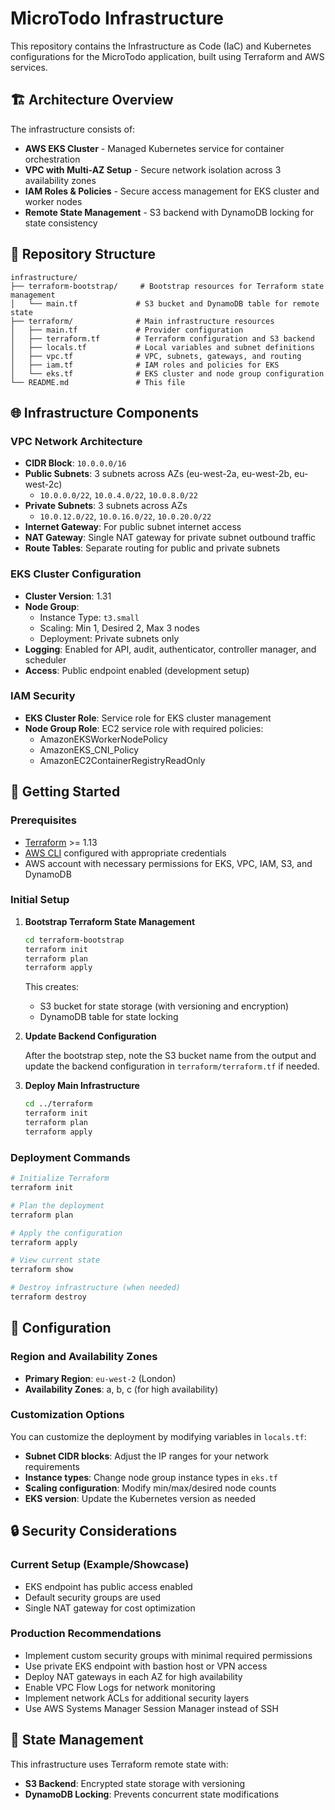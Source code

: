 # MicroTodo Infrastructure

This repository contains the Infrastructure as Code (IaC) and Kubernetes configurations for the MicroTodo application, built using Terraform and AWS services.

## 🏗️ Architecture Overview

The infrastructure consists of:

- **AWS EKS Cluster** - Managed Kubernetes service for container orchestration
- **VPC with Multi-AZ Setup** - Secure network isolation across 3 availability zones
- **IAM Roles & Policies** - Secure access management for EKS cluster and worker nodes
- **Remote State Management** - S3 backend with DynamoDB locking for state consistency

## 📁 Repository Structure

```
infrastructure/
├── terraform-bootstrap/     # Bootstrap resources for Terraform state management
│   └── main.tf             # S3 bucket and DynamoDB table for remote state
├── terraform/              # Main infrastructure resources
│   ├── main.tf             # Provider configuration
│   ├── terraform.tf        # Terraform configuration and S3 backend
│   ├── locals.tf           # Local variables and subnet definitions
│   ├── vpc.tf              # VPC, subnets, gateways, and routing
│   ├── iam.tf              # IAM roles and policies for EKS
│   └── eks.tf              # EKS cluster and node group configuration
└── README.md               # This file
```

## 🌐 Infrastructure Components

### VPC Network Architecture
- **CIDR Block**: `10.0.0.0/16`
- **Public Subnets**: 3 subnets across AZs (eu-west-2a, eu-west-2b, eu-west-2c)
  - `10.0.0.0/22`, `10.0.4.0/22`, `10.0.8.0/22`
- **Private Subnets**: 3 subnets across AZs
  - `10.0.12.0/22`, `10.0.16.0/22`, `10.0.20.0/22`
- **Internet Gateway**: For public subnet internet access
- **NAT Gateway**: Single NAT gateway for private subnet outbound traffic
- **Route Tables**: Separate routing for public and private subnets

### EKS Cluster Configuration
- **Cluster Version**: 1.31
- **Node Group**: 
  - Instance Type: `t3.small`
  - Scaling: Min 1, Desired 2, Max 3 nodes
  - Deployment: Private subnets only
- **Logging**: Enabled for API, audit, authenticator, controller manager, and scheduler
- **Access**: Public endpoint enabled (development setup)

### IAM Security
- **EKS Cluster Role**: Service role for EKS cluster management
- **Node Group Role**: EC2 service role with required policies:
  - AmazonEKSWorkerNodePolicy
  - AmazonEKS_CNI_Policy
  - AmazonEC2ContainerRegistryReadOnly

## 🚀 Getting Started

### Prerequisites

- [Terraform](https://www.terraform.io/downloads.html) >= 1.13
- [AWS CLI](https://aws.amazon.com/cli/) configured with appropriate credentials
- AWS account with necessary permissions for EKS, VPC, IAM, S3, and DynamoDB

### Initial Setup

1. **Bootstrap Terraform State Management**
   ```bash
   cd terraform-bootstrap
   terraform init
   terraform plan
   terraform apply
   ```
   
   This creates:
   - S3 bucket for state storage (with versioning and encryption)
   - DynamoDB table for state locking

2. **Update Backend Configuration**
   
   After the bootstrap step, note the S3 bucket name from the output and update the backend configuration in `terraform/terraform.tf` if needed.

3. **Deploy Main Infrastructure**
   ```bash
   cd ../terraform
   terraform init
   terraform plan
   terraform apply
   ```

### Deployment Commands

```bash
# Initialize Terraform
terraform init

# Plan the deployment
terraform plan

# Apply the configuration
terraform apply

# View current state
terraform show

# Destroy infrastructure (when needed)
terraform destroy
```

## 🔧 Configuration

### Region and Availability Zones
- **Primary Region**: `eu-west-2` (London)
- **Availability Zones**: a, b, c (for high availability)

### Customization Options

You can customize the deployment by modifying variables in `locals.tf`:

- **Subnet CIDR blocks**: Adjust the IP ranges for your network requirements
- **Instance types**: Change node group instance types in `eks.tf`
- **Scaling configuration**: Modify min/max/desired node counts
- **EKS version**: Update the Kubernetes version as needed

## 🔒 Security Considerations

### Current Setup (Example/Showcase)
- EKS endpoint has public access enabled
- Default security groups are used
- Single NAT gateway for cost optimization

### Production Recommendations
- Implement custom security groups with minimal required permissions
- Use private EKS endpoint with bastion host or VPN access
- Deploy NAT gateways in each AZ for high availability
- Enable VPC Flow Logs for network monitoring
- Implement network ACLs for additional security layers
- Use AWS Systems Manager Session Manager instead of SSH

## 🔄 State Management

This infrastructure uses Terraform remote state with:
- **S3 Backend**: Encrypted state storage with versioning
- **DynamoDB Locking**: Prevents concurrent state modifications
